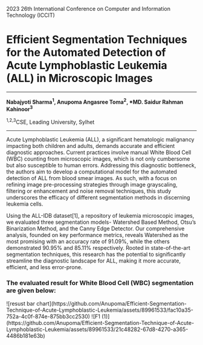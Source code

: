 2023 26th International Conference on Computer and Information Technology (ICCIT)
<h1>Efficient Segmentation Techniques for the Automated Detection of Acute Lymphoblastic Leukemia (ALL) in Microscopic Images</h1>
<hr>
<b>Nabajyoti Sharma<sup>1</sup>, Anupoma Angasree Toma<sup>2</sup>, *MD. Saidur Rahman Kahinoor<sup>3</sup></b><br>
<p><sup>1,2,3</sup>CSE, Leading University, Sylhet</p>
<hr>
<p>Acute Lymphoblastic Leukemia (ALL), a significant hematologic malignancy impacting both children and adults, demands accurate and efficient diagnostic approaches. Current practices involve manual White Blood Cell (WBC) counting from microscopic images, which is not only cumbersome but also susceptible to human errors. Addressing this diagnostic bottleneck, the authors aim to develop a computational model for the automated detection of ALL from blood smear images. As such, with a focus on refining image pre-processing strategies through image grayscaling, filtering or enhancement and noise removal techniques, this study underscores the efficacy of different segmentation methods in discerning leukemia cells.</p>
<p>Using the ALL-IDB dataset[1], a repository of leukemia microscopic images, we evaluated three segmentation models- Watershed Based Method, Otsu’s Binarization Method, and the Canny Edge Detector. Our comprehensive analysis, founded on key performance metrics, reveals Watershed as the most promising with an accuracy rate of 91.09%, while the others demonstrated 90.95% and 85.11% respectively. Rooted in state-of-the-art segmentation techniques, this research has the potential to significantly streamline the diagnostic landscape for ALL, making it more accurate, efficient, and less error-prone.</p>
<h3>The evaluated result for White Blood Cell (WBC) segmentation are given below: </h3>
![resust bar chart](https://github.com/Anupoma/Efficient-Segmentation-Technique-of-Acute-Lymphoblastic-Leukemia/assets/89961533/fac10a35-752a-4c0f-874e-875bb3cc2530)
![F1 (1)](https://github.com/Anupoma/Efficient-Segmentation-Technique-of-Acute-Lymphoblastic-Leukemia/assets/89961533/21c48282-67d8-4270-a365-4486b181e63b)
